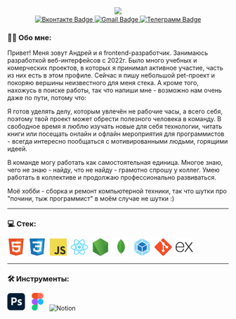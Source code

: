 
<div align="center">
  <img src="https://github.com/Anmol-Baranwal/Cool-GIFs-For-GitHub/assets/74038190/d48893bd-0757-481c-8d7e-ba3e163feae7" />
</div>

<div id="badges" align="center">
  <!--<a href="your-linkedin-URL">
    <img src="https://img.shields.io/badge/LinkedIn-blue?style=for-the-badge&logo=linkedin&logoColor=white" alt="LinkedIn Badge"/>
  </a> -->
  <a href="https://vk.com/littleenglishh"> 
    <img src="https://img.shields.io/badge/Вконтакте-blue?style=for-the-badge&logo=vk&logoColor=white" alt="Вконтакте Badge"/>
  </a>
  <a href="mailto:mr.kizilow77@gmail.com">
    <img src="https://img.shields.io/badge/-Gmail-red?style=for-the-badge&logo=Gmail&logoColor=white" alt="Gmail Badge"/>
  </a>
  <a href="https://t.me/littleenglishh">
    <img src="https://img.shields.io/badge/Телеграмм-blue?style=for-the-badge&logo=Telegram&logoColor=white" alt="Телеграмм Badge"/>
  </a> 
</div>

### :man_technologist: Обо мне: 

Привет! Меня зовут Андрей и я frontend-разработчик. Занимаюсь разработкой веб-интерфейсов с 2022г. Было много учебных и комерческих проектов, в которых я принимал активное участие, часть из них есть в этом профиле. Сейчас я пишу небольшой pet-проект и покоряю вершины неизвестного для меня стека. А кроме того, нахожусь в поиске работы, так что напиши мне - возможно нам очень даже по пути, потому что:

Я готов уделять делу, которым увлечён не рабочие часы, а всего себя, поэтому твой проект может обрести полезного человека в команду. В свободное время я люблю изучать новые для себя технологии, читать книги или посещать онлайн и офлайн мероприятия для программистов - всегда интересно пообщаться с мотивированными людьми, горящими идеей. 

В команде могу работать как самостоятельная единица. Многое знаю, чего не знаю - найду, что не найду - грамотно спрошу у коллег. Умею работать в коллективе и продолжаю профессионально развиваться.

Моё хобби - сборка и ремонт компьютерной техники, так что шутки про "почини, тыж программист" в моём случае не шутки :)


---

### 💻 Cтек:

<div>
  <img src="https://github.com/devicons/devicon/blob/master/icons/html5/html5-original.svg" title="html5" alt="html5" width="40" height="40"/>&nbsp
  <img src="https://github.com/devicons/devicon/blob/master/icons/css3/css3-original.svg" title="css" alt="css" width="40" height="40"/>&nbsp
  <img src="https://github.com/devicons/devicon/blob/master/icons/javascript/javascript-original.svg" title="javascript" alt="javascript" width="40" height="40"/>&nbsp
  <img src="https://github.com/devicons/devicon/blob/master/icons/react/react-original.svg" title="reactjs" alt="reactjs" width="40" height="40"/>&nbsp
  <img src="https://github.com/devicons/devicon/blob/master/icons/nodejs/nodejs-original.svg" title="nodejs" alt="nodejs" width="40" height="40"/>&nbsp
  <img src="https://github.com/devicons/devicon/blob/master/icons/mongodb/mongodb-original.svg" title="mongodb" alt="mongodb" width="40" height="40"/>&nbsp
  <img src="https://github.com/devicons/devicon/blob/master/icons/webpack/webpack-original.svg" title="webpack" alt="webpack" width="40" height="40"/>&nbsp;
  <img src="https://github.com/devicons/devicon/blob/master/icons/git/git-original.svg" title="git" alt="git" width="40" height="40"/>&nbsp
  <img src="https://github.com/devicons/devicon/blob/master/icons/express/express-original.svg" title="express" alt="express" width="40" height="40"/>&nbsp
  <!-- <img src="https://github.com/devicons/devicon/blob/master/icons/redux/redux-original.svg" title="redux" alt="redux" width="40" height="40"/>&nbsp; -->
</div>

---

### 🛠 Инструменты:

<div>
  <img src="https://github.com/devicons/devicon/blob/master/icons/photoshop/photoshop-plain.svg" title="photoshop" alt="photoshop" width="40" height="40"/>&nbsp;
  <img src="https://github.com/devicons/devicon/blob/master/icons/figma/figma-original.svg" title="figma" alt="figma" width="40" height="40"/>&nbsp;
  <img src="https://upload.wikimedia.org/wikipedia/commons/e/e9/Notion-logo.svg" title="Notion" alt="Notion" width="40" height="40"/>&nbsp;
</div>

